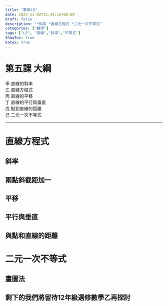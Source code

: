 ```yaml
---
title: "數學L5"
date: 2022-11-02T21:43:12+08:00
draft: false
description: "*斜率 *直線方程式 *二元一次不等式"
categories: ["數學"]
tags: ["L5", "直線","斜率","不等式"]
ShowToc: true
katex: true
---
```


# 第五課 大綱
甲 直線的斜率  
乙 直線方程式  
丙 直線的平移  
丁 直線的平行與垂直  
戊 點到直線的距離  
己 二元一次不等式  

------------
# 直線方程式
## 斜率
## 兩點斜截距加一
## 平移
## 平行與垂直
## 與點和直線的距離

# 二元一次不等式
## 畫圖法
## 剩下的我們將留待12年級選修數學乙再探討